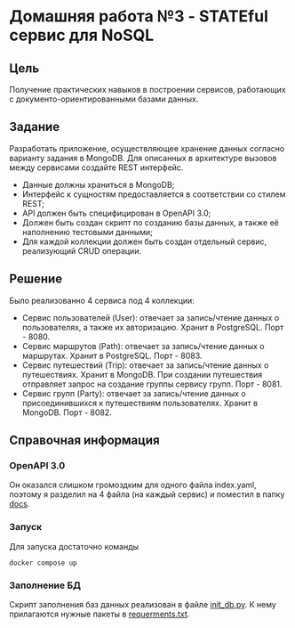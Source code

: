 # Домашняя работа №3 - STATEful сервис для NoSQL

## Цель

Получение практических навыков в построении сервисов, работающих с документо-ориентированными базами данных.

## Задание

Разработать приложение, осуществляющее хранение данных согласно варианту задания в MongoDB. Для описанных в архитектуре вызовов между сервисами создайте REST интерфейс.

- Данные должны храниться в MongoDB;
- Интерфейс к сущностям предоставляется в соответствии со стилем REST;
- API должен быть специфицирован в OpenAPI 3.0;
- Должен быть создан скрипт по созданию базы данных, а также её наполнению тестовыми данными;
- Для каждой коллекции должен быть создан отдельный сервис, реализующий CRUD операции.

## Решение

Было реализованно 4 сервиса под 4 коллекции:

- Сервис пользователей (User): отвечает за запись/чтение данных о пользователях, а также их авторизацию. Хранит в PostgreSQL. Порт - 8080.
- Сервис маршрутов (Path): отвечает за запись/чтение данных о маршрутах. Хранит в PostgreSQL. Порт - 8083.
- Сервис путешествий (Trip): отвечает за запись/чтение данных о путешествиях. Хранит в MongoDB. При создании путешествия отправляет запрос на создание группы сервису групп. Порт - 8081.
- Сервис групп (Party): отвечает за запись/чтение данных о присоединившихся к путешествиям пользователях. Хранит в MongoDB. Порт - 8082.

## Справочная информация

### OpenAPI 3.0 
Он оказался слишком громоздким для одного файла index.yaml, поэтому я разделил на 4 файла (на каждый сервис) и поместил в папку [docs](https://github.com/MimkaKek/hl_mai_lab_02/tree/main/docs).

### Запуск
Для запуска достаточно команды

```
docker compose up
```

### Заполнение БД
Скрипт заполнения баз данных реализован в файле [init_db.py](https://github.com/MimkaKek/hl_mai_lab_02/blob/main/init_db.py). К нему прилагаются нужные пакеты в [requerments.txt](https://github.com/MimkaKek/hl_mai_lab_02/blob/main/requirements.txt).
